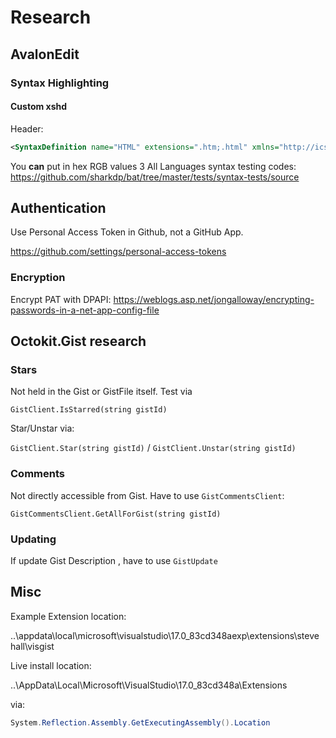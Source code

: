 ﻿# Research

## AvalonEdit

### Syntax Highlighting

#### Custom xshd

Header:
```xml
<SyntaxDefinition name="HTML" extensions=".htm;.html" xmlns="http://icsharpcode.net/sharpdevelop/syntaxdefinition/2008">
```

You **can** put in hex RGB values
3
All Languages syntax testing codes:
https://github.com/sharkdp/bat/tree/master/tests/syntax-tests/source

## Authentication 

Use Personal Access Token in Github, not a GitHub App. 

https://github.com/settings/personal-access-tokens

### Encryption

Encrypt PAT with DPAPI: 
https://weblogs.asp.net/jongalloway/encrypting-passwords-in-a-net-app-config-file


## Octokit.Gist research

### Stars
Not held in the Gist or GistFile itself. Test via

`GistClient.IsStarred(string gistId)`

Star/Unstar via:

`GistClient.Star(string gistId)` / `GistClient.Unstar(string gistId)`

### Comments
Not directly accessible from Gist. Have to use `GistCommentsClient`:

`GistCommentsClient.GetAllForGist(string gistId)`

### Updating

If update Gist Description , have to use `GistUpdate`

## Misc

Example Extension location:

..\appdata\local\microsoft\visualstudio\17.0_83cd348aexp\extensions\steve hall\visgist

Live install location: 

..\AppData\Local\Microsoft\VisualStudio\17.0_83cd348a\Extensions

via:
```c#
System.Reflection.Assembly.GetExecutingAssembly().Location
```
